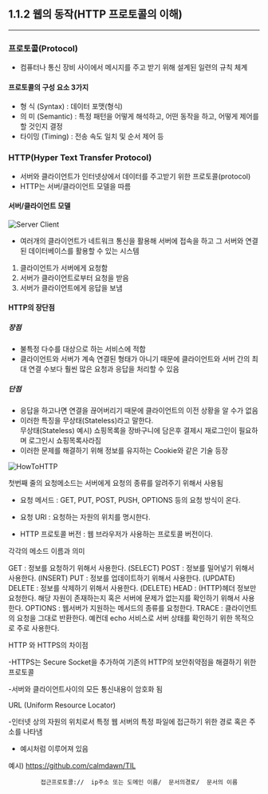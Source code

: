 ## 1.1.2 웹의 동작(HTTP 프로토콜의 이해)

---


### 프로토콜(Protocol)

 -  컴퓨터나 통신 장비 사이에서 메시지를 주고 받기 위해 설계된 일련의 규칙 체계



#### 프로토콜의 구성 요소 3가지

- 형   식 (Syntax)          :  데이터 포맷(형식)<br>
- 의   미 (Semantic)      :  특정 패턴을 어떻게 해석하고, 어떤 동작을 하고, 어떻게 제어를  할 것인지 결정<br>
- 타이밍 (Timing)          :  전송 속도 일치 및 순서 제어 등





### HTTP(Hyper Text Transfer Protocol)

- 서버와 클라이언트가 인터넷상에서 데이터를 주고받기 위한 프로토콜(protocol)<br>
- HTTP는 서버/클라이언트 모델을 따름

#### 서버/클라이언트 모델

![Server Client](https://user-images.githubusercontent.com/46203866/89548843-7de7b600-d842-11ea-91a1-be79964cb3df.png)

 - 여러개의 클라이언트가 네트워크 통신을 활용해 서버에 접속을 하고 그 서버와 연결된 데이터베이스를 활용할 수 있는 시스템

 1. 클라이언트가 서버에게 요청함<br>
 2. 서버가 클라이언트로부터 요청을 받음<br>
 3. 서버가 클라이언트에게 응답을 보냄<br>

#### HTTP의 장단점

##### 장점
- 불특정 다수를 대상으로 하는 서비스에 적합<br>
- 클라이언트와 서버가 계속 연결된 형태가 아니기 때문에 클라이언트와 서버 간의 최대 연결 수보다 훨씬 많은 요청과 응답을 처리할 수 있음

##### 단점
- 응답을 하고나면 연결을 끊어버리기 때문에 클라이언트의 이전 상황을 알 수가 없음<br>
- 이러한 특징을 무상태(Stateless)라고 말한다.<br>
   무상태(Stateless) 예시) 쇼핑목록을 장바구니에 담은후 결제시 재로그인이 필요하며 로그인시 쇼핑목록사라짐<br>
- 이러한 문제를 해결하기 위해 정보를 유지하는 Cookie와 같은 기술 등장


![HowToHTTP](https://user-images.githubusercontent.com/46203866/89549282-15e59f80-d843-11ea-94cd-2841cd8a21f5.png)

첫번째 줄의 요청메소드는 서버에게 요청의 종류를 알려주기 위해서 사용됨



- 요청 메서드 : GET, PUT, POST, PUSH, OPTIONS 등의 요청 방식이 온다.

- 요청 URI : 요청하는 자원의 위치를 명시한다.

- HTTP 프로토콜 버전 : 웹 브라우저가 사용하는 프로토콜 버전이다.



각각의 메소드 이름과 의미

 

GET : 정보를 요청하기 위해서 사용한다. (SELECT)
POST : 정보를 밀어넣기 위해서 사용한다. (INSERT)
PUT : 정보를 업데이트하기 위해서 사용한다. (UPDATE)
DELETE : 정보를 삭제하기 위해서 사용한다. (DELETE)
HEAD : (HTTP)헤더 정보만 요청한다. 해당 자원이 존재하는지 혹은 서버에 문제가 없는지를 확인하기 위해서 사용한다.
OPTIONS : 웹서버가 지원하는 메서드의 종류를 요청한다.
TRACE : 클라이언트의 요청을 그대로 반환한다. 예컨데 echo 서비스로 서버 상태를 확인하기 위한 목적으로 주로 사용한다.


HTTP 와 HTTPS의 차이점

-HTTPS는 Secure Socket을 추가하여 기존의 HTTP의 보안취약점을 해결하기 위한 프로토콜

-서버와 클라이언트사이의 모든 통신내용이 암호화 됨

URL (Uniform Resource Locator)

-인터넷 상의 자원의 위치로서 특정 웹 서버의 특정 파일에 접근하기 위한 경로 혹은 주소를 나타냄

- 예시처럼 이루어져 있음



예시)     https://github.com/calmdawn/TIL

             접근프로토콜://  ip주소 또는 도메인 이름/  문서의경로/  문서의 이름 


